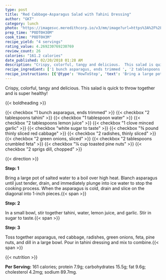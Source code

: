 ```yaml
---
type: post
title: "Red Cabbage-Asparagus Salad with Tahini Dressing"
author: "GKT"
category: lunch
photo: "https://imagesvc.meredithcorp.io/v3/mm/image?url=https%3A%2F%2Fimages.media-allrecipes.com%2Fuserphotos%2F8644378.jpg"
prep_time: "P0DT0H30M"
cook_time: "P0DT0H3M"
recipe_yield: "4 servings"
rating_value: 4.269230769230769
review_count: 26
calories: "161.2 calories"
date_published: 02/20/2018 01:28 AM
description: "Crispy, colorful, tangy and delicious.  This salad is quick to throw together and is super healthy!"
recipe_ingredient: ['1 bunch asparagus, ends trimmed ', '2 tablespoons tahini', '1 tablespoon water', '2 tablespoons lemon juice', '1 clove minced garlic', 'white sugar to taste', '¾ pound thinly sliced red cabbage', '2 radishes, thinly sliced', '2 green onions, sliced', '2 tablespoons crumbled feta', '¼ cup toasted pine nuts', '2 sprigs dill, chopped']
recipe_instructions: [{'@type': 'HowToStep', 'text': 'Bring a large pot of salted water to a boil over high heat. Blanch asparagus until just tender, drain, and immediately plunge into ice water to stop the cooking process. When the asparagus is cold, drain and slice on the diagonal into 1-inch pieces.\n'}, {'@type': 'HowToStep', 'text': 'In a small bowl, stir together tahini, water, lemon juice, and garlic. Stir in sugar to taste.\n'}, {'@type': 'HowToStep', 'text': 'Toss together asparagus, red cabbage, radishes, green onions, feta, pine nuts, and dill in a large bowl. Pour in tahini dressing and mix to combine.\n'}]
---
```


Crispy, colorful, tangy and delicious.  This salad is quick to throw together and is super healthy! 

{{< boldheading >}}

{{< checkbox "1 bunch asparagus, ends trimmed" >}}
{{< checkbox "2 tablespoons tahini" >}}
{{< checkbox "1 tablespoon water" >}}
{{< checkbox "2 tablespoons lemon juice" >}}
{{< checkbox "1 clove minced garlic" >}}
{{< checkbox "white sugar to taste" >}}
{{< checkbox "¾ pound thinly sliced red cabbage" >}}
{{< checkbox "2  radishes, thinly sliced" >}}
{{< checkbox "2  green onions, sliced" >}}
{{< checkbox "2 tablespoons crumbled feta" >}}
{{< checkbox "¼ cup toasted pine nuts" >}}
{{< checkbox "2 sprigs dill, chopped" >}}


{{< direction >}}

**Step: 1**

Bring a large pot of salted water to a boil over high heat. Blanch asparagus until just tender, drain, and immediately plunge into ice water to stop the cooking process. When the asparagus is cold, drain and slice on the diagonal into 1-inch pieces.{{< span >}}

**Step: 2**

In a small bowl, stir together tahini, water, lemon juice, and garlic. Stir in sugar to taste.{{< span >}}

**Step: 3**

Toss together asparagus, red cabbage, radishes, green onions, feta, pine nuts, and dill in a large bowl. Pour in tahini dressing and mix to combine.{{< span >}}

{{< nutrition >}}

**Per Serving:** 161 calories; protein 7.9g; carbohydrates 15.5g; fat 9.6g; cholesterol 4.2mg; sodium 89.7mg.